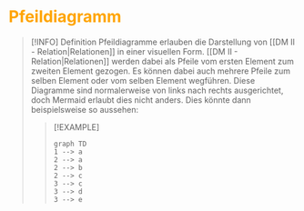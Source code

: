 # <font color = "orange">Pfeildiagramm</font>
>[!INFO] Definition
>Pfeildiagramme erlauben die Darstellung von [[DM II - Relation|Relationen]] in einer visuellen Form. [[DM II - Relation|Relationen]] werden dabei als Pfeile vom ersten Element zum zweiten Element gezogen. Es können dabei auch mehrere Pfeile zum selben Element oder vom selben Element wegführen. Diese Diagramme sind normalerweise von links nach rechts ausgerichtet, doch Mermaid erlaubt dies nicht anders.
>Dies könnte dann beispielsweise so aussehen:
>>[!EXAMPLE] 
>>```mermaid
>>graph TD
>>1 --> a
>>2 --> a
>>2 --> b
>>2 --> c
>>3 --> c
>>3 --> d
>>3 --> e
>>```
